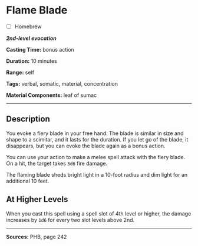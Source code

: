 # Flame Blade

- [ ] Homebrew

***2nd-level evocation***

**Casting Time:** bonus action

**Duration:** 10 minutes

**Range:** self

**Tags:** verbal, somatic, material, concentration

**Material Components:** leaf of sumac

---

## Description
You evoke a fiery blade in your free hand.
The blade is similar in size and shape to a scimitar, and it lasts for the duration.
If you let go of the blade, it disappears, but you can evoke the blade again as a bonus action.

You can use your action to make a melee spell attack with the fiery blade.
On a hit, the target takes `3d6` fire damage.

The flaming blade sheds bright light in a 10-foot radius and dim light for an additional 10 feet.

## At Higher Levels
When you cast this spell using a spell slot of 4th level or higher, the damage increases by `1d6` for every two slot levels above 2nd.

---

**Sources:** PHB, page 242
